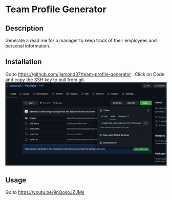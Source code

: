 # Team Profile Generator

## Description

Generate a read me for a manager to keep track of their employees and personal information. 


## Installation
Go to <a> https://github.com/jlamond37/team-profile-generator </a>.
Click on Code and copy the SSH key to pull from git. <img src="assets/github.png">

## Usage
Go to <a> https://youtu.be/9nQosoJZJMs </a>

